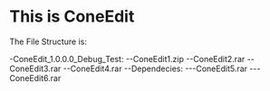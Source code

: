 # This is ConeEdit

The File Structure is:

 -ConeEdit_1.0.0.0_Debug_Test:
 --ConeEdit1.zip
 --ConeEdit2.rar
 --ConeEdit3.rar
 --ConeEdit4.rar
 --Dependecies:
 ---ConeEdit5.rar
 ---ConeEdit6.rar
